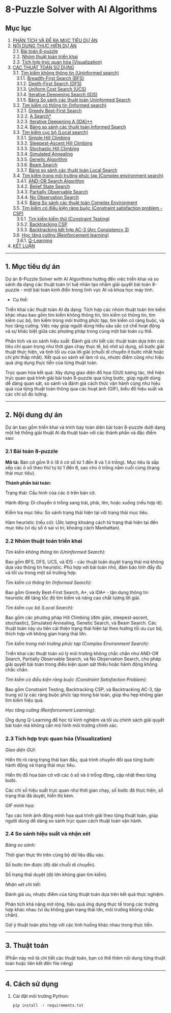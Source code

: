 # 8-Puzzle Solver with AI Algorithms

## Mục lục

1. [PHÂN TÍCH VÀ ĐỀ RA MỤC TIÊU DỰ ÁN](#1-phân-tích-và-đề-ra-mục-tiêu-dự-án)  
2. [NỘI DUNG THỰC HIỆN DỰ ÁN](#2-nội-dung-thực-hiện-dự-án)  
   2.1. [Bài toán 8-puzzle](#21-bài-toán-8-puzzle)  
   2.2. [Nhóm thuật toán triển khai](#22-nhóm-thuật-toán-triển-khai)  
   2.3. [Tích hợp trực quan hóa (Visualization)](#23-tích-hợp-trực-quan-hóa-visualization)  
3. [CÁC THUẬT TOÁN SỬ DỤNG](#3-các-thuật-toán-sử-dụng)  
   3.1. [Tìm kiếm không thông tin (Uninformed search)](#31-tìm-kiếm-không-thông-tin-uninformed-search)  
   &nbsp;&nbsp;&nbsp;3.1.1. [Breadth-First Search (BFS)](#311-breadth-first-search-bfs)  
   &nbsp;&nbsp;&nbsp;3.1.2. [Depth-First Search (DFS)](#312-depth-first-search-dfs)  
   &nbsp;&nbsp;&nbsp;3.1.3. [Uniform Cost Search (UCS)](#313-uniform-cost-search-ucs)  
   &nbsp;&nbsp;&nbsp;3.1.4. [Iterative Deepening Search (IDS)](#314-iterative-deepening-search-ids)  
   &nbsp;&nbsp;&nbsp;3.1.5. [Bảng So sánh các thuật toán Uninformed Search](#315-bảng-so-sánh-các-thuật-toán-uninformed-search)  
   3.2. [Tìm kiếm có thông tin (Informed search)](#32-tìm-kiếm-có-thông-tin-informed-search)  
   &nbsp;&nbsp;&nbsp;3.2.1. [Greedy Best-First Search](#321-greedy-best-first-search)  
   &nbsp;&nbsp;&nbsp;3.2.2. [A Search*](#322-a-search)  
   &nbsp;&nbsp;&nbsp;3.2.3. [Iterative Deepening A (IDA)**](#323-iterative-deepening-a-ida)  
   &nbsp;&nbsp;&nbsp;3.2.4. [Bảng so sánh các thuật toán Informed Search](#324-bảng-so-sánh-các-thuật-toán-informed-search)  
   3.3. [Tìm kiếm cục bộ (Local search)](#33-tìm-kiếm-cục-bộ-local-search)  
   &nbsp;&nbsp;&nbsp;3.3.1. [Simple Hill Climbing](#331-simple-hill-climbing)  
   &nbsp;&nbsp;&nbsp;3.3.2. [Steepest-Ascent Hill Climbing](#332-steepest-ascent-hill-climbing)  
   &nbsp;&nbsp;&nbsp;3.3.3. [Stochastic Hill Climbing](#333-stochastic-hill-climbing)  
   &nbsp;&nbsp;&nbsp;3.3.4. [Simulated Annealing](#334-simulated-annealing)  
   &nbsp;&nbsp;&nbsp;3.3.5. [Genetic Algorithm](#335-genetic-algorithm)  
   &nbsp;&nbsp;&nbsp;3.3.6. [Beam Search](#336-beam-search)  
   &nbsp;&nbsp;&nbsp;3.3.7. [Bảng so sánh các thuật toán Local Search](#337-bảng-so-sánh-các-thuật-toán-local-search)  
   3.4. [Tìm kiếm trong môi trường phức tạp (Complex environment search)](#34-tìm-kiếm-trong-môi-trường-phức-tạp-complex-environment-search)  
   &nbsp;&nbsp;&nbsp;3.4.1. [AND-OR Search Algorithm](#341-and-or-search-algorithm)  
   &nbsp;&nbsp;&nbsp;3.4.2. [Belief State Search](#342-belief-state-search)  
   &nbsp;&nbsp;&nbsp;3.4.3. [Partially Observable Search](#343-partially-observable-search)  
   &nbsp;&nbsp;&nbsp;3.4.4. [No Observation Search](#344-no-observation-search)  
   &nbsp;&nbsp;&nbsp;3.4.5. [Bảng So sánh các thuật toán Complex Environment](#345-bảng-so-sánh-các-thuật-toán-complex-environment)  
   3.5. [Tìm kiếm có điều kiện ràng buộc (Constraint satisfaction problem - CSP)](#35-tìm-kiếm-có-điều-kiện-ràng-buộc-constraint-satisfaction-problem---csp)  
   &nbsp;&nbsp;&nbsp;3.5.1. [Tìm kiếm kiểm thử (Constraint Testing)](#351-tìm-kiếm-kiểm-thử-constraint-testing)  
   &nbsp;&nbsp;&nbsp;3.5.2. [Backtracking CSP](#352-backtracking-csp)  
   &nbsp;&nbsp;&nbsp;3.5.3. [Backtracking kết hợp AC-3 (Arc Consistency 3)](#353-backtracking-kết-hợp-ac-3-arc-consistency-3)  
   3.6. [Học tăng cường (Reinforcement learning)](#36-học-tăng-cường-reinforcement-learning)  
   &nbsp;&nbsp;&nbsp;3.6.1. [Q-Learning](#361-q-learning)  
4. [KẾT LUẬN](#4-kết-luận)

---

## 1. Mục tiêu dự án

Dự án 8-Puzzle Solver with AI Algorithms hướng đến việc triển khai và so sánh đa dạng các thuật toán trí tuệ nhân tạo nhằm giải quyết bài toán 8-puzzle - một bài toán kinh điển trong lĩnh vực AI và khoa học máy tính.

- Cụ thể:

Triển khai các thuật toán AI đa dạng: Tích hợp các nhóm thuật toán tìm kiếm khác nhau bao gồm tìm kiếm không thông tin, tìm kiếm có thông tin, tìm kiếm cục bộ, tìm kiếm trong môi trường phức tạp, tìm kiếm có ràng buộc, và học tăng cường. Việc này giúp người dùng hiểu sâu sắc cơ chế hoạt động và sự khác biệt giữa các phương pháp trong cùng một bài toán cụ thể.

Phân tích và so sánh hiệu suất: Đánh giá chi tiết các thuật toán dựa trên các tiêu chí quan trọng như thời gian chạy thực tế, bộ nhớ sử dụng, số bước giải thuật thực hiện, và tính tối ưu của lời giải (chuỗi di chuyển ít bước nhất hoặc chi phí thấp nhất). Kết quả so sánh sẽ làm rõ ưu, nhược điểm cũng như hiệu quả ứng dụng thực tiễn của từng thuật toán.

Trực quan hóa kết quả: Xây dựng giao diện đồ họa (GUI) tương tác, thể hiện trực quan quá trình giải bài toán 8-puzzle qua từng bước, giúp người dùng dễ dàng quan sát, so sánh và đánh giá cách thức vận hành cũng như hiệu quả của từng thuật toán thông qua các hoạt ảnh (GIF), biểu đồ hiệu suất và các chỉ số đo lường.

---

## 2. Nội dung dự án

Dự án bao gồm triển khai và trình bày toàn diện bài toán 8-puzzle dưới dạng một hệ thống giải thuật AI đa thuật toán với các thành phần và đặc điểm sau:

### 2.1 Bài toán 8-puzzle
**Mô tả:** Bàn cờ gồm 9 ô (8 ô có số từ 1 đến 8 và 1 ô trống). Mục tiêu là sắp xếp các ô số theo thứ tự từ 1 đến 8, sao cho ô trống nằm cuối cùng (trạng thái mục tiêu).

**Thành phần bài toán:**

Trạng thái: Cấu hình của các ô trên bàn cờ.

Hành động: Di chuyển ô trống sang trái, phải, lên, hoặc xuống (nếu hợp lệ).

Kiểm tra mục tiêu: So sánh trạng thái hiện tại với trạng thái mục tiêu.

Hàm heuristic (nếu có): Ước lượng khoảng cách từ trạng thái hiện tại đến mục tiêu (ví dụ số ô sai vị trí, khoảng cách Manhattan).


### 2.2 Nhóm thuật toán triển khai
*Tìm kiếm không thông tin (Uninformed Search):*

Bao gồm BFS, DFS, UCS, và IDS - các thuật toán duyệt trạng thái mà không dựa vào thông tin heuristic. Phù hợp với bài toán nhỏ, đảm bảo tính đầy đủ và tối ưu trong một số trường hợp.

*Tìm kiếm có thông tin (Informed Search):*

Bao gồm Greedy Best-First Search, A*, và IDA* - tận dụng thông tin heuristic để tăng tốc độ tìm kiếm và nâng cao chất lượng lời giải.

*Tìm kiếm cục bộ (Local Search):*

Bao gồm các phương pháp Hill Climbing (đơn giản, steepest-ascent, stochastic), Simulated Annealing, Genetic Search, và Beam Search. Các thuật toán này ưu tiên cải thiện trạng thái hiện tại theo hướng tối ưu cục bộ, thích hợp với không gian trạng thái lớn.

*Tìm kiếm trong môi trường phức tạp (Complex Environment Search):*

Triển khai các thuật toán xử lý môi trường không chắc chắn như AND-OR Search, Partially Observable Search, và No Observation Search, cho phép giải quyết bài toán trong điều kiện quan sát thiếu hoặc hành động không chắc chắn.

*Tìm kiếm có điều kiện ràng buộc (Constraint Satisfaction Problem):*

Bao gồm Constraint Testing, Backtracking CSP, và Backtracking AC-3, tập trung xử lý các ràng buộc phức tạp trong bài toán, giúp thu hẹp không gian tìm kiếm hiệu quả.

*Học tăng cường (Reinforcement Learning):*

Ứng dụng Q-Learning để học từ kinh nghiệm và tối ưu chính sách giải quyết bài toán mà không cần mô hình môi trường chính xác.

### 2.3 Tích hợp trực quan hóa (Visualization)
*Giao diện GUI:*

Hiển thị rõ ràng trạng thái ban đầu, quá trình chuyển đổi qua từng bước hành động và trạng thái mục tiêu.

Hiển thị đồ họa bàn cờ với các ô số và ô trống động, cập nhật theo từng bước.

Các chỉ số hiệu suất trực quan như thời gian chạy, số bước đã thực hiện, số trạng thái đã duyệt, hiển thị kèm.

*GIF minh họa:*

Tạo các hình ảnh động minh họa quá trình giải theo từng thuật toán, giúp người dùng dễ dàng so sánh trực quan cách thuật toán vận hành.

### 2.4 So sánh hiệu suất và nhận xét
*Bảng so sánh:*

Thời gian thực thi trên cùng bộ dữ liệu đầu vào.

Số bước tìm được (độ dài chuỗi di chuyển).

Số trạng thái duyệt (độ lớn không gian tìm kiếm).

*Nhận xét chi tiết:*

Đánh giá ưu, nhược điểm của từng thuật toán dựa trên kết quả thực nghiệm.

Phân tích khả năng mở rộng, hiệu quả ứng dụng thực tế trong các trường hợp khác nhau (ví dụ không gian trạng thái lớn, môi trường không chắc chắn).

Gợi ý thuật toán phù hợp với các tình huống khác nhau trong thực tiễn.

---

## 3. Thuật toán

(Phần này mô tả chi tiết các thuật toán, bạn có thể thêm nội dung từng thuật toán hoặc liên kết đến file riêng)

---

## 4. Cách sử dụng

1. Cài đặt môi trường Python:
   ```bash
   pip install -r requirements.txt
